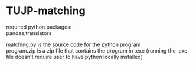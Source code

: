 # TUJP-matching

required python packages: <br>
pandas,translators

matching.py is the source code for the python program <br>
program.zip is a zip file that contains the program in .exe (running the .exe file doesn't require user to have python locally installed)
